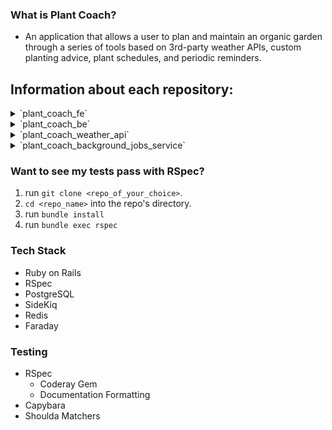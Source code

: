 ### What is Plant Coach?
- An application that allows a user to plan and maintain an organic garden through a series of tools based on 3rd-party weather APIs, custom planting advice, plant schedules, and periodic reminders.

## Information about each repository:
  <details>
    <summary> `plant_coach_fe` </summary>
    
    - Main tech: 
      - Rails
      - Bootstrap
    - Frontend application for the user interface.
  </details>
  
  <details>
    <summary> `plant_coach_be` </summary>
    
    - Main tech:
      - Rails
      - PostgreSQL
      - Faraday
      - Figaro
      - Circle CI
      - REST APIs
      - Heroku
    - Backend application containing most of the application logic
    - Manages the microservices
  </details>

  <details>
    <summary> `plant_coach_weather_api` </summary>
    
    - Main tech:
      - Rails
      - RSpec
    - Consumes the Open Weather API for weather data.
    - Consumes the Frost Date API to help a user determine when they can plan their garden.
  </details>

  <details>
    <summary> `plant_coach_background_jobs_service` </summary>
    
    - Main tech stack:
      - Rails
      - RSpec
      - Sidekiq
      - Redis
    - Schedules background worker jobs and managers the queues for sending users alerts.
  </details>


### Want to see my tests pass with RSpec?
1. run `git clone <repo_of_your_choice>`.
2. `cd <repo_name>` into the repo's directory.
3. run `bundle install`
4. run `bundle exec rspec`

### Tech Stack
- Ruby on Rails 
- RSpec
- PostgreSQL
- SideKiq
- Redis
- Faraday 

### Testing 
- RSpec
  - Coderay Gem
  - Documentation Formatting
- Capybara
- Shoulda Matchers
